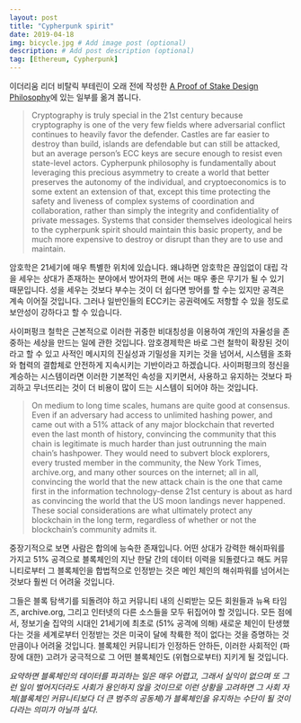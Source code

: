```yaml
---
layout: post
title: "Cypherpunk spirit"
date: 2019-04-18
img: bicycle.jpg # Add image post (optional)
description: # Add post description (optional)
tag: [Ethereum, Cypherpunk]
---
```


이더리움 리더 비탈릭 부테린이 오래 전에 작성한 [A Proof of Stake Design Philosophy][POS-philosophy]에 있는 일부를 옮겨 봅니다. 

>Cryptography is truly special in the 21st century because cryptography is one of the very few fields 
where adversarial conflict continues to heavily favor the defender. Castles are far easier to destroy than build, 
islands are defendable but can still be attacked, but an average person’s ECC keys are secure enough 
to resist even state-level actors. Cypherpunk philosophy is fundamentally about leveraging 
this precious asymmetry to create a world that better preserves the autonomy of the individual, 
and cryptoeconomics is to some extent an extension of that, except this time protecting 
the safety and liveness of complex systems of coordination and collaboration, rather than simply 
the integrity and confidentiality of private messages. Systems that consider themselves ideological 
heirs to the cypherpunk spirit should maintain this basic property, and be much more expensive 
to destroy or disrupt than they are to use and maintain.

암호학은 21세기에 매우 특별한 위치에 있습니다. 왜냐하면 암호학은 끊임없이 대립 각을 세우는 상대가 존재하는 분야에서 방어자의 편에 서는 매우 좋은 
무기가 될 수 있기 때문입니다. 성을 세우는 것보다 부수는 것이 더 쉽다면 방어를 할 수는 있지만 공격은 계속 이어질 것입니다. 그러나 
일반인들의 ECC키는 공권력에도 저항할 수 있을 정도로 보안성이 강하다고 할 수 있습니다. 

사이퍼펑크 철학은 근본적으로 이러한 귀중한 비대칭성을 
이용하여 개인의 자율성을 존중하는 세상을 만드는 일에 관한 것입니다. 암호경제학은 바로 그런 철학이 확장된 것이라고 할 수 있고 
사적인 메시지의 진실성과 기밀성을 지키는 것을 넘어서, 시스템을 조화와 협력의 결합체로 안전하게 지속시키는 기반이라고 하겠습니다.
사이퍼펑크의 정신을 계승하는 시스템이라면 이러한 기본적인 속성을 지키면서, 사용하고 유지하는 것보다 파괴하고 무너뜨리는 것이 더 비용이 많이 드는
시스템이 되어야 하는 것입니다.  

>On medium to long time scales, humans are quite good at consensus. Even if an adversary had access to unlimited hashing power, 
and came out with a 51% attack of any major blockchain that reverted even the last month of history, convincing the community 
that this chain is legitimate is much harder than just outrunning the main chain’s hashpower. 
They would need to subvert block explorers, every trusted member in the community, the New York Times, archive.org, 
and many other sources on the internet; all in all, convincing the world that the new attack chain is the one that came 
first in the information technology-dense 21st century is about as hard as convincing the world that the US moon landings 
never happened. These social considerations are what ultimately protect any blockchain in the long term, regardless of 
whether or not the blockchain’s community admits it.

중장기적으로 보면 사람은 합의에 능숙한 존재입니다. 어떤 상대가 강력한 해쉬파워를 가지고 51% 공격으로 블록체인의 지난 한달 간의 데이터 이력을 되돌렸다고 해도 
커뮤니티로부터 그 블록체인을 합법적으로 인정받는 것은 메인 체인의 해쉬파워를 넘어서는 것보다 훨씬 더 어려울 것입니다. 

그들은 블록 탐색기를 되돌려야 하고 커뮤니티 내의 신뢰받는 모든 회원들과 뉴욕 타임즈, archive.org, 그리고 인터넷의 다른 소스들을 모두 
뒤집어야 할 것입니다. 모든 점에서, 정보기술 집약의 시대인 21세기에 최초로 (51% 공격에 의해) 새로운 체인이 탄생했다는 것을 세계로부터 인정받는 것은 
미국이 달에 착륙한 적이 없다는 것을 증명하는 것 만큼이나 어려울 것입니다. 블록체인 커뮤니티가 인정하든 안하든, 이러한 사회적인 (파장에 대한) 고려가 궁극적으로 
그 어떤 블록체인도 (위협으로부터) 지키게 될 것입니다.

<i>요약하면 블록체인의 데이터를 파괴하는 일은 매우 어렵고, 그래서 실익이 없으며 또 그런 일이 벌어지더라도 사회가 용인하지 않을 것이므로 이런 상황을 고려하면 
그 사회 자체(블록체인 커뮤니티보다 더 큰 범주의 공동체)가 블록체인을 유지하는 수단이 될 것이다라는 의미가 아닐까 싶다.</i>

[POS-philosophy]: https://medium.com/@VitalikButerin/a-proof-of-stake-design-philosophy-506585978d51

